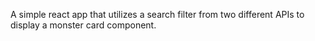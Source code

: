 A simple react app that utilizes a search filter from two different APIs to display a monster card component.
